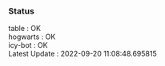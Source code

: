 ### Status


table : OK  
hogwarts : OK  
icy-bot : OK  
Latest Update : 2022-09-20 11:08:48.695815
